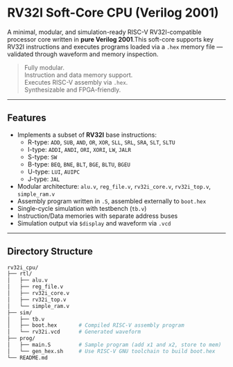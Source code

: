 # RV32I Soft-Core CPU (Verilog 2001)

A minimal, modular, and simulation-ready RISC-V RV32I-compatible processor core written in **pure Verilog 2001**.This soft-core supports key RV32I instructions and executes programs loaded via a `.hex` memory file — validated through waveform and memory inspection.

> Fully modular.  
> Instruction and data memory support.  
> Executes RISC-V assembly via `.hex`.  
> Synthesizable and FPGA-friendly.
---

## Features

- Implements a subset of **RV32I** base instructions:
  - R-type: `ADD`, `SUB`, `AND`, `OR`, `XOR`, `SLL`, `SRL`, `SRA`, `SLT`, `SLTU`
  - I-type: `ADDI`, `ANDI`, `ORI`, `XORI`, `LW`, `JALR`
  - S-type: `SW`
  - B-type: `BEQ`, `BNE`, `BLT`, `BGE`, `BLTU`, `BGEU`
  - U-type: `LUI`, `AUIPC`
  - J-type: `JAL`
- Modular architecture: `alu.v`, `reg_file.v`, `rv32i_core.v`, `rv32i_top.v`, `simple_ram.v`
- Assembly program written in `.S`, assembled externally to `boot.hex`
- Single-cycle simulation with testbench (`tb.v`)
- Instruction/Data memories with separate address buses
- Simulation output via `$display` and waveform via `.vcd`

---

## Directory Structure

```bash
rv32i_cpu/
├── rtl/
│   ├── alu.v
│   ├── reg_file.v
│   ├── rv32i_core.v
│   ├── rv32i_top.v
│   └── simple_ram.v
├── sim/
│   ├── tb.v
│   ├── boot.hex       # Compiled RISC-V assembly program
│   └── rv32i.vcd      # Generated waveform
├── prog/
│   ├── main.S         # Sample program (add x1 and x2, store to mem)
│   └── gen_hex.sh     # Use RISC-V GNU toolchain to build boot.hex
└── README.md
